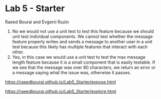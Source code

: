 # Lab 5 - Starter
Raeed Bourai and Evgenii Ruzin

1. No we would not use a unit test to test this feature because we should unit test individual components. We cannot test whether the message feature properly writes and sends a message to another user in a unit test because this likely has multiple features that interact with each other.
2. Yes, in this case we would use a unit test to test the max message length feature because it is a small component that is easily testable. If we see that the message was over 80 characters, we return an error or a message saying what the issue was, otherwise it passes.

https://raeedbourai.github.io/Lab5_Starter/expose.html

https://raeedbourai.github.io/Lab5_Starter/explore.html
